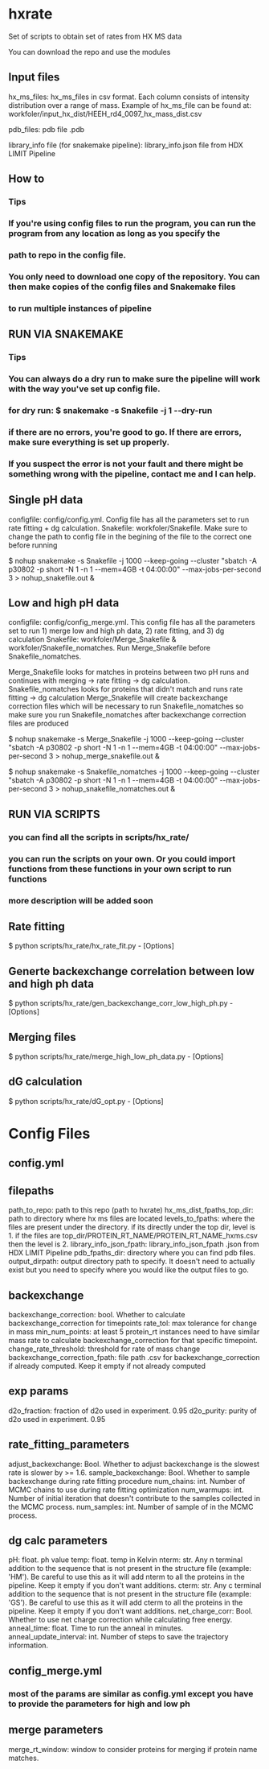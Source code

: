 # **hxrate**

Set of scripts to obtain set of rates from HX MS data

You can download the repo and use the modules


## **Input files**
hx_ms_files: hx_ms_files in csv format. Each column consists of intensity distribution over a range of mass.
Example of hx_ms_file can be found at: workfoler/input_hx_dist/HEEH_rd4_0097_hx_mass_dist.csv

pdb_files: pdb file .pdb

library_info file (for snakemake pipeline): library_info.json file from HDX LIMIT Pipeline

## **How to**

### **Tips**
### If you're using config files to run the program, you can run the program from any location as long as you specify the
### path to repo in the config file.

### You only need to download one copy of the repository. You can then make copies of the config files and Snakemake files
### to run multiple instances of pipeline


## **RUN VIA SNAKEMAKE**

### **Tips**
### You can always do a dry run to make sure the pipeline will work with the way you've set up config file.
### for dry run: $ snakemake -s Snakefile -j 1 --dry-run
### if there are no errors, you're good to go. If there are errors, make sure everything is set up properly.
### If you suspect the error is not your fault and there might be something wrong with the pipeline, contact me and I can help.


## **Single pH data**

configfile: config/config.yml. Config file has all the parameters set to run rate fitting + dg calculation.
Snakefile: workfoler/Snakefile. Make sure to change the path to config file in the begining of the file to the correct one before running


$ nohup snakemake -s Snakefile -j 1000 --keep-going --cluster "sbatch -A p30802 -p short -N 1 -n 1 --mem=4GB -t 04:00:00" --max-jobs-per-second 3 > nohup_snakefile.out &


## **Low and high pH data**

configfile: config/config_merge.yml. This config file has all the parameters set to run 1) merge low and high ph data, 2) rate fitting, and 3) dg calculation
Snakefile: workfoler/Merge_Snakefile & workfoler/Snakefile_nomatches. Run Merge_Snakefile before Snakefile_nomatches.

Merge_Snakefile looks for matches in proteins between two pH runs and continues with merging -> rate fitting -> dg calculation.
Snakefile_nomatches looks for proteins that didn't match and runs rate fitting -> dg calculation
Merge_Snakefile will create backexchange correction files which will be necessary to run Snakefile_nomatches so make sure you run Snakefile_nomatches after backexchange correction files are produced


$ nohup snakemake -s Merge_Snakefile -j 1000 --keep-going --cluster "sbatch -A p30802 -p short -N 1 -n 1 --mem=4GB -t 04:00:00" --max-jobs-per-second 3 > nohup_merge_snakefile.out &

$ nohup snakemake -s Snakefile_nomatches -j 1000 --keep-going --cluster "sbatch -A p30802 -p short -N 1 -n 1 --mem=4GB -t 04:00:00" --max-jobs-per-second 3 > nohup_snakefile_nomatches.out &


## **RUN VIA SCRIPTS**

### you can find all the scripts in scripts/hx_rate/
### you can run the scripts on your own. Or you could import functions from these functions in your own script to run functions

### **more description will be added soon**


## **Rate fitting**
$ python scripts/hx_rate/hx_rate_fit.py - [Options]

## **Generte backexchange correlation between low and high ph data**
$ python scripts/hx_rate/gen_backexchange_corr_low_high_ph.py - [Options]

## **Merging files**
$ python scripts/hx_rate/merge_high_low_ph_data.py - [Options]

## **dG calculation**
$ python scripts/hx_rate/dG_opt.py - [Options]



# **Config Files**

## **config.yml**

## filepaths
path_to_repo: path to this repo (path to hxrate)
hx_ms_dist_fpaths_top_dir: path to directory where hx ms files are located
levels_to_fpaths: where the files are present under the directory. if its directly under the top dir, level is 1. if the files are top_dir/PROTEIN_RT_NAME/PROTEIN_RT_NAME_hxms.csv then the level is 2.
library_info_json_fpath: library_info_json_fpath .json from HDX LIMIT Pipeline
pdb_fpaths_dir: directory where you can find pdb files.
output_dirpath: output directory path to specify. It doesn't need to actually exist but you need to specify where you would like the output files to go.

## backexchange
backexchange_correction: bool. Whether to calculate backexchange_correction for timepoints
rate_tol: max tolerance for change in mass
min_num_points: at least 5 protein_rt instances need to have similar mass rate to calculate backexchange_correction for that specific timepoint.
change_rate_threshold: threshold for rate of mass change
backexchange_correction_fpath: file path .csv for backexchange_correction if already computed. Keep it empty if not already computed

## exp params
d2o_fraction: fraction of d2o used in experiment. 0.95
d2o_purity: purity of d2o used in experiment. 0.95

## rate_fitting_parameters
adjust_backexchange: Bool. Whether to adjust backexchange is the slowest rate is slower by >= 1.6.
sample_backexchange: Bool. Whether to sample backexchange during rate fitting procedure
num_chains: int. Number of MCMC chains to use during rate fitting optimization
num_warmups: int. Number of initial iteration that doesn't contribute to the samples collected in the MCMC process.
num_samples: int. Number of sample of in the MCMC process.

## dg calc parameters
pH: float. ph value
temp: float. temp in Kelvin
nterm: str. Any n terminal addition to the sequence that is not present in the structure file (example: 'HM'). Be careful to use this as it will add nterm to all the proteins in the pipeline. Keep it empty if you don't want additions.
cterm: str. Any c terminal addition to the sequence that is not present in the structure file (example: 'GS'). Be careful to use this as it will add cterm to all the proteins in the pipeline. Keep it empty if you don't want additions.
net_charge_corr: Bool. Whether to use net charge correction while calculating free energy.
anneal_time: float. Time to run the anneal in minutes.
anneal_update_interval: int. Number of steps to save the trajectory information.


## **config_merge.yml**

### **most of the params are similar as config.yml except you have to provide the parameters for high and low ph**

## merge parameters
merge_rt_window: window to consider proteins for merging if protein name matches.
